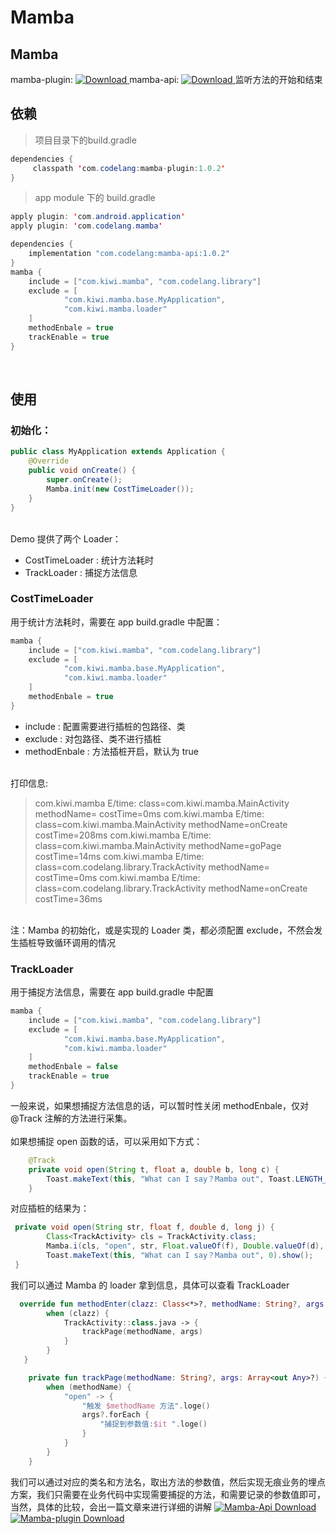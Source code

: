 # Mamba


## Mamba
mamba-plugin: [ ![Download](https://api.bintray.com/packages/codelang-organization/maven/mamba-plugin/images/download.svg) ](https://bintray.com/codelang-organization/maven/mamba-plugin/_latestVersion) mamba-api: [ ![Download](https://api.bintray.com/packages/codelang-organization/maven/mamba-api/images/download.svg) ](https://bintray.com/codelang-organization/maven/mamba-api/_latestVersion)
监听方法的开始和结束<br />

<a name="6860b943"></a>
## 依赖


> 项目目录下的build.gradle

```java
dependencies {
     classpath 'com.codelang:mamba-plugin:1.0.2'
}
```


> app module 下的 build.gradle

```java
apply plugin: 'com.android.application'
apply plugin: 'com.codelang.mamba'

dependencies {
    implementation "com.codelang:mamba-api:1.0.2"
}
mamba {
    include = ["com.kiwi.mamba", "com.codelang.library"]
    exclude = [
            "com.kiwi.mamba.base.MyApplication",
            "com.kiwi.mamba.loader"
    ]
    methodEnbale = true
    trackEnable = true
}
```

<br />

## 使用

### 初始化：
```java
public class MyApplication extends Application {
    @Override
    public void onCreate() {
        super.onCreate();
        Mamba.init(new CostTimeLoader());
    }
}

```

<br />Demo 提供了两个 Loader：

- CostTimeLoader : 统计方法耗时
- TrackLoader : 捕捉方法信息



<a name="EBlEW"></a>
### CostTimeLoader
用于统计方法耗时，需要在 app build.gradle  中配置：
```java
mamba {
    include = ["com.kiwi.mamba", "com.codelang.library"]
    exclude = [
            "com.kiwi.mamba.base.MyApplication",
            "com.kiwi.mamba.loader"
    ]
    methodEnbale = true
}
```

- include  : 配置需要进行插桩的包路径、类
- exclude : 对包路径、类不进行插桩
- methodEnbale :  方法插桩开启，默认为 true


<br />打印信息:
> com.kiwi.mamba E/time: class=com.kiwi.mamba.MainActivity methodName=<init> costTime=0ms
> com.kiwi.mamba E/time: class=com.kiwi.mamba.MainActivity methodName=onCreate costTime=208ms
> com.kiwi.mamba E/time: class=com.kiwi.mamba.MainActivity methodName=goPage costTime=14ms
> com.kiwi.mamba E/time: class=com.codelang.library.TrackActivity methodName=<init> costTime=0ms
> com.kiwi.mamba E/time: class=com.codelang.library.TrackActivity methodName=onCreate costTime=36ms


<br />注：Mamba 的初始化，或是实现的 Loader 类，都必须配置 exclude，不然会发生插桩导致循环调用的情况

<a name="g1uZv"></a>
### TrackLoader
用于捕捉方法信息，需要在 app build.gradle 中配置
```java
mamba {
    include = ["com.kiwi.mamba", "com.codelang.library"]
    exclude = [
            "com.kiwi.mamba.base.MyApplication",
            "com.kiwi.mamba.loader"
    ]
    methodEnbale = false
    trackEnable = true
}
```
一般来说，如果想捕捉方法信息的话，可以暂时性关闭 methodEnbale，仅对 @Track 注解的方法进行采集。<br />
<br />如果想捕捉 open 函数的话，可以采用如下方式：
```java
    @Track
    private void open(String t, float a, double b, long c) {
        Toast.makeText(this, "What can I say？Mamba out", Toast.LENGTH_SHORT).show();
    }
```
对应插桩的结果为：
```java
 private void open(String str, float f, double d, long j) {
        Class<TrackActivity> cls = TrackActivity.class;
        Mamba.i(cls, "open", str, Float.valueOf(f), Double.valueOf(d), Long.valueOf(j));
        Toast.makeText(this, "What can I say？Mamba out", 0).show();
 }
```
我们可以通过 Mamba 的 loader 拿到信息，具体可以查看 TrackLoader
```kotlin
  override fun methodEnter(clazz: Class<*>?, methodName: String?, args: Array<out Any>?) {
        when (clazz) {
            TrackActivity::class.java -> {
                trackPage(methodName, args)
            }
        }
   }

    private fun trackPage(methodName: String?, args: Array<out Any>?) {
        when (methodName) {
            "open" -> {
                "触发 $methodName 方法".loge()
                args?.forEach {
                    "捕捉到参数值:$it ".loge()
                }
            }
        }
    }
```
我们可以通过对应的类名和方法名，取出方法的参数值，然后实现无痕业务的埋点方案，我们只需要在业务代码中实现需要捕捉的方法，和需要记录的参数值即可，当然，具体的比较，会出一篇文章来进行详细的讲解
                                                                                                                                                                                                                                                                                                                                                                                                                                                                                                                                                                                                                                                                                                                                                                                                                                                                                                                                                                                                                                                                                                                                                                                       [ ![Mamba-Api Download](https://api.bintray.com/packages/codelang-organization/maven/mamba-api/images/download.svg) ](https://bintray.com/codelang-organization/maven/mamba-api/_latestVersion)[ ![Mamba-plugin Download](https://api.bintray.com/packages/codelang-organization/maven/mamba-plugin/images/download.svg) ](https://bintray.com/codelang-organization/maven/mamba-plugin/_latestVersion)